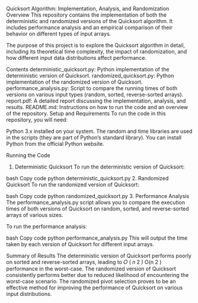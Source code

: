 Quicksort Algorithm: Implementation, Analysis, and Randomization
Overview
This repository contains the implementation of both the deterministic and randomized versions of the Quicksort algorithm. It includes performance analysis and an empirical comparison of their behavior on different types of input arrays.

The purpose of this project is to explore the Quicksort algorithm in detail, including its theoretical time complexity, the impact of randomization, and how different input data distributions affect performance.

Contents
deterministic_quicksort.py: Python implementation of the deterministic version of Quicksort.
randomized_quicksort.py: Python implementation of the randomized version of Quicksort.
performance_analysis.py: Script to compare the running times of both versions on various input types (random, sorted, reverse-sorted arrays).
report.pdf: A detailed report discussing the implementation, analysis, and results.
README.md: Instructions on how to run the code and an overview of the repository.
Setup and Requirements
To run the code in this repository, you will need:

Python 3.x installed on your system.
The random and time libraries are used in the scripts (they are part of Python’s standard library).
You can install Python from the official Python website.

Running the Code
1. Deterministic Quicksort
To run the deterministic version of Quicksort:

bash
Copy code
python deterministic_quicksort.py
2. Randomized Quicksort
To run the randomized version of Quicksort:

bash
Copy code
python randomized_quicksort.py
3. Performance Analysis
The performance_analysis.py script allows you to compare the execution times of both versions of Quicksort on random, sorted, and reverse-sorted arrays of various sizes.

To run the performance analysis:

bash
Copy code
python performance_analysis.py
This will output the time taken by each version of Quicksort for different input arrays.

Summary of Results
The deterministic version of Quicksort performs poorly on sorted and reverse-sorted arrays, leading to 
𝑂
(
𝑛
2
)
O(n 
2
 ) performance in the worst-case.
The randomized version of Quicksort consistently performs better due to reduced likelihood of encountering the worst-case scenario.
The randomized pivot selection proves to be an effective method for improving the performance of Quicksort on various input distributions.
